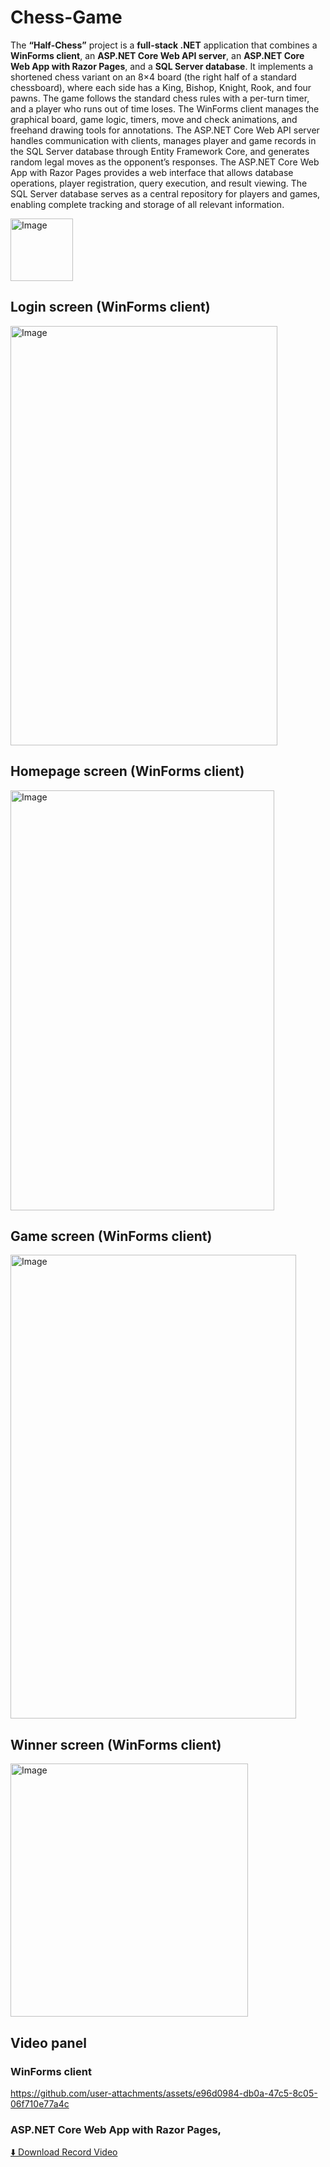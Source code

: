# Chess-Game 
The **“Half-Chess”** project is a **full-stack .NET** application that combines a **WinForms client**, an **ASP.NET Core Web API server**, an **ASP.NET Core Web App with Razor Pages**, and a **SQL Server database**. It implements a shortened chess variant on an 8×4 board (the right half of a standard chessboard), where each side has a King, Bishop, Knight, Rook, and four pawns. The game follows the standard chess rules with a per-turn timer, and a player who runs out of time loses. The WinForms client manages the graphical board, game logic, timers, move and check animations, and freehand drawing tools for annotations. The ASP.NET Core Web API server handles communication with clients, manages player and game records in the SQL Server database through Entity Framework Core, and generates random legal moves as the opponent’s responses. The ASP.NET Core Web App with Razor Pages provides a web interface that allows database operations, player registration, query execution, and result viewing. The SQL Server database serves as a central repository for players and games, enabling complete tracking and storage of all relevant information.

<img width="100" height="100" alt="Image" src="https://github.com/user-attachments/assets/5b76b72e-c546-40e7-a10f-f13369219dfb" /> 


## Login screen (WinForms client)
<img width="427" height="671" alt="Image" src="https://github.com/user-attachments/assets/5a48a4f1-3840-4915-ae75-ba30e4e4e9c5" />

## Homepage screen (WinForms client)
<img width="422" height="672" alt="Image" src="https://github.com/user-attachments/assets/8026de99-4c30-43d6-808e-5a6d36e823dd" />

## Game screen (WinForms client)
<img width="457" height="742" alt="Image" src="https://github.com/user-attachments/assets/51b98134-af31-44bc-9b0d-574f58cdf182" />

## Winner screen (WinForms client)
<img width="380" height="405" alt="Image" src="https://github.com/user-attachments/assets/502a9521-17cd-4414-a8f7-5add34a25701" />

## Video panel
### WinForms client
https://github.com/user-attachments/assets/e96d0984-db0a-47c5-8c05-06f710e77a4c

### ASP.NET Core Web App with Razor Pages,
[⬇️ Download Record Video](https://github.com/yaron16ll/Chess-Game/releases/download/video/Record.2025.09.01.01.01.47.594.mp4)
